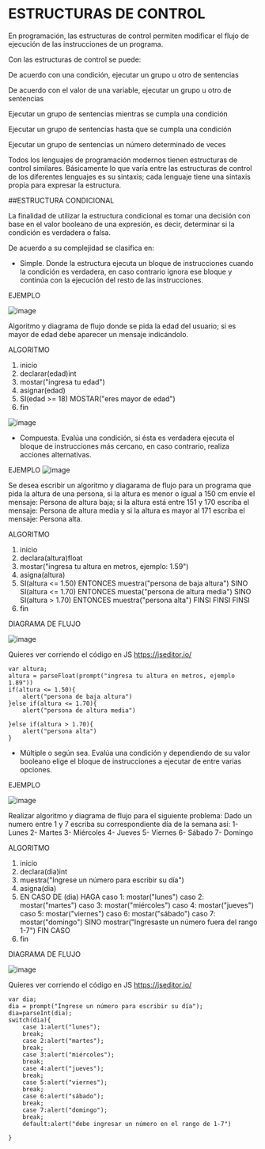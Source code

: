 # ESTRUCTURAS DE CONTROL
En programación, las estructuras de control permiten modificar el flujo de ejecución de las instrucciones de un programa.

Con las estructuras de control se puede:

De acuerdo con una condición, ejecutar un grupo u otro de sentencias 

De acuerdo con el valor de una variable, ejecutar un grupo u otro de sentencias

Ejecutar un grupo de sentencias mientras se cumpla una condición

Ejecutar un grupo de sentencias hasta que se cumpla una condición

Ejecutar un grupo de sentencias un número determinado de veces

Todos los lenguajes de programación modernos tienen estructuras de control similares. Básicamente lo que varía entre las estructuras de control de los diferentes lenguajes es su sintaxis; cada lenguaje tiene una sintaxis propia para expresar la estructura.

##ESTRUCTURA CONDICIONAL

La finalidad de utilizar la estructura condicional es tomar una decisión con base en el valor booleano de una expresión, es decir, determinar si la
condición es verdadera o falsa.

De acuerdo a su complejidad se clasifica en:

* Simple. Donde la estructura ejecuta un bloque de instrucciones cuando la condición es verdadera, en caso contrario ignora ese bloque y continúa con la ejecución del
resto de las instrucciones.

EJEMPLO

![image](https://user-images.githubusercontent.com/91554777/158930619-e2d58b1c-b8d2-4c0c-8ebf-0240905f15ef.png)

Algoritmo y diagrama de flujo donde se pida la edad del usuario; si es mayor de edad debe aparecer un mensaje indicándolo.

ALGORITMO

1. inicio
2. declarar(edad)int
3. mostar("ingresa tu edad")
4. asignar(edad)
5. SI(edad >= 18)
    MOSTAR("eres mayor de edad")
6. fin

![image](https://user-images.githubusercontent.com/91554777/158934020-f979a26c-e941-4d0c-9594-09c4f28560e5.png)


* Compuesta. Evalúa una condición, si ésta es verdadera ejecuta el bloque de instrucciones más cercano, en caso contrario, realiza acciones alternativas.

EJEMPLO
![image](https://user-images.githubusercontent.com/91554777/158930716-3465e05b-0a6b-4f72-97d9-37f524278675.png)

Se desea escribir un algoritmo y diagarama de flujo para un programa que pida la altura de una persona, si la altura es menor o igual a 150 cm envíe el mensaje: Persona de altura baja; si la altura está entre 151 y 170 escriba el mensaje: Persona de altura media y si la altura es mayor al 171 escriba el mensaje: Persona alta.

ALGORITMO

1. inicio
2. declara(altura)float
3. mostar("ingresa tu altura  en metros, ejemplo: 1.59")
4. asigna(altura)
5. SI(altura <= 1.50)
  ENTONCES muestra("persona de baja altura")
  SINO
    SI(altura <= 1.70)
    ENTONCES muesta("persona de altura media")
    SINO
      SI(altura > 1.70)
      ENTONCES muestra("persona alta")
      FINSI
    FINSI
  FINSI
5. fin

DIAGRAMA DE FLUJO

![image](https://user-images.githubusercontent.com/91554777/158934744-185c56c3-a1f8-4560-9a1d-3a389960b9fd.png)

Quieres ver corriendo el código en JS https://jseditor.io/

    var altura;
    altura = parseFloat(prompt("ingresa tu altura en metros, ejemplo 1.89"))
    if(altura <= 1.50){
        alert("persona de baja altura")
    }else if(altura <= 1.70){
        alert("persona de altura media")

    }else if(altura > 1.70){
        alert("persona alta")
    }



* Múltiple o según sea. Evalúa una condición y dependiendo de su valor booleano elige el bloque de instrucciones a ejecutar de entre varias opciones.

EJEMPLO

![image](https://user-images.githubusercontent.com/91554777/158931416-fcefd474-96f8-4a92-b4c0-bb8cf929e52b.png)

Realizar algoritmo y diagrama de flujo para el siguiente problema: Dado un numero entre 1 y 7 escriba su correspondiente día de la semana así:
1- Lunes 2- Martes 3- Miércoles 4- Jueves 5- Viernes 6- Sábado 7- Domingo

ALGORITMO
1. inicio
2. declara(dia)int
3. muestra("Ingrese un número para escribir su día")
4. asigna(dia)
5. EN CASO DE (dia) HAGA
    caso 1: mostar("lunes")
    caso 2: mostar("martes")
    caso 3: mostar("miércoles")
    caso 4: mostar("jueves")
    caso 5: mostar("viernes")
    caso 6: mostar("sábado")
    caso 7: mostar("domingo")
    SINO mostrar("Ingresaste un número fuera del rango 1-7")
  FIN CASO
6. fin

DIAGRAMA DE FLUJO

![image](https://user-images.githubusercontent.com/91554777/158935273-82e0dcc6-0534-43d0-a7ac-1c840f7fc7d7.png)

Quieres ver corriendo el código en JS https://jseditor.io/

    var dia;
    dia = prompt("Ingrese un número para escribir su día");
    dia=parseInt(dia);
    switch(dia){
        case 1:alert("lunes");
        break;
        case 2:alert("martes");
        break;
        case 3:alert("miércoles");
        break;
        case 4:alert("jueves");
        break;
        case 5:alert("viernes");
        break;
        case 6:alert("sábado");
        break;
        case 7:alert("domingo");
        break;
        default:alert("debe ingresar un número en el rango de 1-7")

    }




